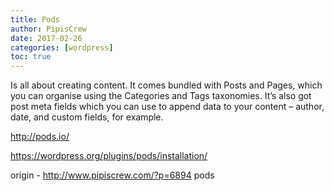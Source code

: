 ```yaml
---
title: Pods
author: PipisCrew
date: 2017-02-26
categories: [wordpress]
toc: true
---
```


Is all about creating content. It comes bundled with Posts and Pages, which you can organise using the Categories and Tags taxonomies. It’s also got post meta fields which you can use to append data to your content – author, date, and custom fields, for example.

http://pods.io/

https://wordpress.org/plugins/pods/installation/

origin - http://www.pipiscrew.com/?p=6894 pods